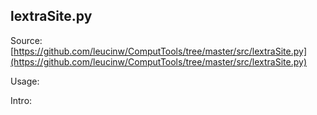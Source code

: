 ## lextraSite.py

Source: [https://github.com/leucinw/ComputTools/tree/master/src/lextraSite.py](https://github.com/leucinw/ComputTools/tree/master/src/lextraSite.py)

Usage:

Intro:

